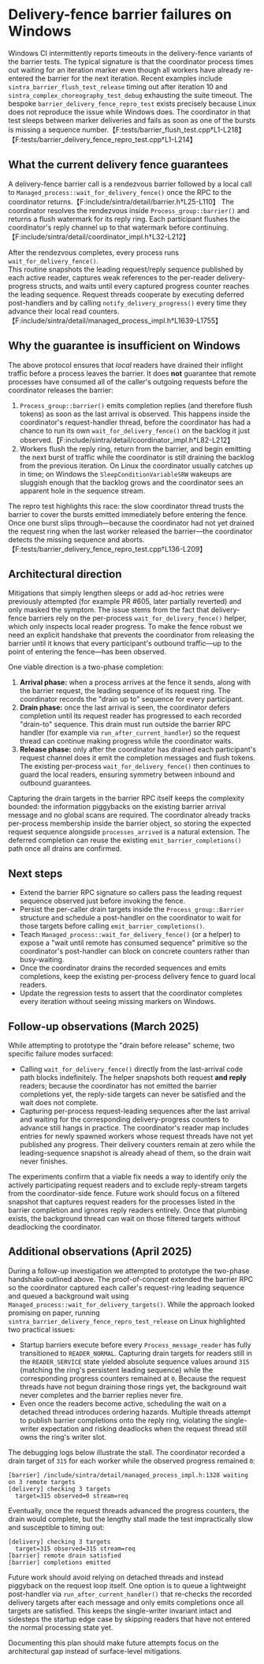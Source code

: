 # Delivery-fence barrier failures on Windows

Windows CI intermittently reports timeouts in the delivery-fence variants of the
barrier tests. The typical signature is that the coordinator process times out
waiting for an iteration marker even though all workers have already re-entered
the barrier for the next iteration. Recent examples include
`sintra_barrier_flush_test_release` timing out after iteration 10 and
`sintra_complex_choreography_test_debug` exhausting the suite timeout. The
bespoke `barrier_delivery_fence_repro_test` exists precisely because Linux does
not reproduce the issue while Windows does. The coordinator in that test sleeps
between marker deliveries and fails as soon as one of the bursts is missing a
sequence number.【F:tests/barrier_flush_test.cpp†L1-L218】【F:tests/barrier_delivery_fence_repro_test.cpp†L1-L214】

## What the current delivery fence guarantees

A delivery-fence barrier call is a rendezvous barrier followed by a local call
to `Managed_process::wait_for_delivery_fence()` once the RPC to the coordinator
returns.【F:include/sintra/detail/barrier.h†L25-L110】 The coordinator resolves
the rendezvous inside `Process_group::barrier()` and returns a flush watermark
for its reply ring. Each participant flushes the coordinator's reply channel up
to that watermark before continuing.【F:include/sintra/detail/coordinator_impl.h†L32-L212】

After the rendezvous completes, every process runs `wait_for_delivery_fence()`.   
This routine snapshots the leading request/reply sequence published by each
active reader, captures weak references to the per-reader delivery-progress
structs, and waits until every captured progress counter reaches the leading
sequence. Request threads cooperate by executing deferred post-handlers and by
calling `notify_delivery_progress()` every time they advance their local read
counters.【F:include/sintra/detail/managed_process_impl.h†L1639-L1755】

## Why the guarantee is insufficient on Windows

The above protocol ensures that *local* readers have drained their inflight
traffic before a process leaves the barrier. It does **not** guarantee that
remote processes have consumed all of the caller's outgoing requests before the
coordinator releases the barrier:

1. `Process_group::barrier()` emits completion replies (and therefore flush
   tokens) as soon as the last arrival is observed. This happens inside the
   coordinator's request-handler thread, before the coordinator has had a
   chance to run its own `wait_for_delivery_fence()` on the backlog it just
   observed.【F:include/sintra/detail/coordinator_impl.h†L82-L212】
2. Workers flush the reply ring, return from the barrier, and begin emitting the
   next burst of traffic while the coordinator is still draining the backlog
   from the previous iteration. On Linux the coordinator usually catches up in
   time; on Windows the `SleepConditionVariableSRW` wakeups are sluggish enough
   that the backlog grows and the coordinator sees an apparent hole in the
   sequence stream.

The repro test highlights this race: the slow coordinator thread trusts the
barrier to cover the bursts emitted immediately before entering the fence. Once
one burst slips through—because the coordinator had not yet drained the request
ring when the last worker released the barrier—the coordinator detects the
missing sequence and aborts.【F:tests/barrier_delivery_fence_repro_test.cpp†L136-L209】

## Architectural direction

Mitigations that simply lengthen sleeps or add ad-hoc retries were previously
attempted (for example PR #605, later partially reverted) and only masked the
symptom. The issue stems from the fact that delivery-fence barriers rely on the
per-process `wait_for_delivery_fence()` helper, which only inspects local
reader progress. To make the fence robust we need an explicit handshake that
prevents the coordinator from releasing the barrier until it knows that every
participant's outbound traffic—up to the point of entering the fence—has been
observed.

One viable direction is a two-phase completion:

1. **Arrival phase:** when a process arrives at the fence it sends, along with
   the barrier request, the leading sequence of its request ring. The
   coordinator records the "drain up to" sequence for every participant.
2. **Drain phase:** once the last arrival is seen, the coordinator defers
   completion until its request reader has progressed to each recorded
   "drain-to" sequence. This drain must run outside the barrier RPC handler (for
   example via `run_after_current_handler`) so the request thread can continue
   making progress while the coordinator waits.
3. **Release phase:** only after the coordinator has drained each participant's
   request channel does it emit the completion messages and flush tokens. The
   existing per-process `wait_for_delivery_fence()` then continues to guard the
   local readers, ensuring symmetry between inbound and outbound guarantees.

Capturing the drain targets in the barrier RPC itself keeps the complexity
bounded: the information piggybacks on the existing barrier arrival message and
no global scans are required. The coordinator already tracks per-process
membership inside the barrier object, so storing the expected request sequence
alongside `processes_arrived` is a natural extension. The deferred completion
can reuse the existing `emit_barrier_completions()` path once all drains are
confirmed.

## Next steps

* Extend the barrier RPC signature so callers pass the leading request sequence
  observed just before invoking the fence.
* Persist the per-caller drain targets inside the `Process_group::Barrier`
  structure and schedule a post-handler on the coordinator to wait for those
  targets before calling `emit_barrier_completions()`.
* Teach `Managed_process::wait_for_delivery_fence()` (or a helper) to expose a
  "wait until remote has consumed sequence" primitive so the coordinator's
  post-handler can block on concrete counters rather than busy-waiting.
* Once the coordinator drains the recorded sequences and emits completions,
  keep the existing per-process delivery fence to guard local readers.
* Update the regression tests to assert that the coordinator completes every
  iteration without seeing missing markers on Windows.

## Follow-up observations (March 2025)

While attempting to prototype the "drain before release" scheme, two specific
failure modes surfaced:

* Calling `wait_for_delivery_fence()` directly from the last-arrival code path
  blocks indefinitely. The helper snapshots both request **and reply** readers;
  because the coordinator has not emitted the barrier completions yet, the
  reply-side targets can never be satisfied and the wait does not complete.
* Capturing per-process request-leading sequences after the last arrival and
  waiting for the corresponding delivery-progress counters to advance still
  hangs in practice. The coordinator's reader map includes entries for newly
  spawned workers whose request threads have not yet published any progress.
  Their delivery counters remain at zero while the leading-sequence snapshot is
  already ahead of them, so the drain wait never finishes.

The experiments confirm that a viable fix needs a way to identify only the
actively participating request readers and to exclude reply-stream targets from
the coordinator-side fence. Future work should focus on a filtered snapshot
that captures request readers for the processes listed in the barrier
completion and ignores reply readers entirely. Once that plumbing exists, the
background thread can wait on those filtered targets without deadlocking the
coordinator.


## Additional observations (April 2025)

During a follow-up investigation we attempted to prototype the two-phase
handshake outlined above. The proof-of-concept extended the barrier RPC so the
coordinator captured each caller's request-ring leading sequence and queued a
background wait using `Managed_process::wait_for_delivery_targets()`. While the
approach looked promising on paper, running
`sintra_barrier_delivery_fence_repro_test_release` on Linux highlighted two
practical issues:

* Startup barriers execute before every `Process_message_reader` has fully
  transitioned to `READER_NORMAL`. Capturing drain targets for readers still in
  the `READER_SERVICE` state yielded absolute sequence values around `315`
  (matching the ring's persistent leading sequence) while the corresponding
  progress counters remained at `0`. Because the request threads have not begun
  draining those rings yet, the background wait never completes and the barrier
  replies never fire.
* Even once the readers become active, scheduling the wait on a detached thread
  introduces ordering hazards. Multiple threads attempt to publish barrier
  completions onto the reply ring, violating the single-writer expectation and
  risking deadlocks when the request thread still owns the ring's writer slot.

The debugging logs below illustrate the stall. The coordinator recorded a drain
target of `315` for each worker while the observed progress remained `0`:

```
[barrier] /include/sintra/detail/managed_process_impl.h:1328 waiting on 3 remote targets
[delivery] checking 3 targets
  target=315 observed=0 stream=req
```

Eventually, once the request threads advanced the progress counters, the drain
would complete, but the lengthy stall made the test impractically slow and
susceptible to timing out:

```
[delivery] checking 3 targets
  target=315 observed=315 stream=req
[barrier] remote drain satisfied
[barrier] completions emitted
```

Future work should avoid relying on detached threads and instead piggyback on
the request loop itself. One option is to queue a lightweight post-handler via
`run_after_current_handler()` that re-checks the recorded delivery targets after
each message and only emits completions once all targets are satisfied. This
keeps the single-writer invariant intact and sidesteps the startup edge case by
skipping readers that have not entered the normal processing state yet.

Documenting this plan should make future attempts focus on the architectural
gap instead of surface-level mitigations.
